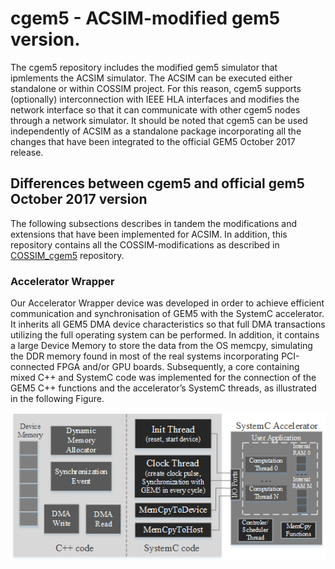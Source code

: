 # cgem5 - ACSIM-modified gem5 version. 

The cgem5 repository includes the modified gem5 simulator that ipmlements the ACSIM simulator. The ACSIM can be executed either standalone or within COSSIM project. For this reason, cgem5 supports (optionally) interconnection with IEEE HLA interfaces and modifies the network interface so that it can communicate with other cgem5 nodes through a network simulator. It should be noted that cgem5 can be used independently of ACSIM as a standalone package incorporating all the changes that have been integrated to the official GEM5 October 2017 release.

## Differences between cgem5 and official gem5 October 2017 version
The following subsections describes in tandem the modifications and extensions that have been implemented for ACSIM. In addition, this repository contains all the COSSIM-modifications as described in [COSSIM_cgem5](https://github.com/H2020-COSSIM/cgem5) repository.

### Accelerator Wrapper
Our Accelerator Wrapper device was developed in order to achieve efficient communication and synchronisation of GEM5 with the SystemC accelerator. It inherits all GEM5 DMA device characteristics so that full DMA transactions utilizing the full operating system can be performed. In addition, it contains a large Device Memory to store the data from the OS memcpy, simulating the DDR memory found in most of the real systems incorporating PCI-connected FPGA and/or GPU boards. Subsequently, a core containing mixed C++ and SystemC code was implemented for the connection of the GEM5 C++ functions and the accelerator’s SystemC threads, as illustrated in the following Figure.


<p align="center">
  <img src="https://github.com/ntampouratzis/ACSIM/blob/master/cgem5/ACSIM_Figure.png" />
</p>
